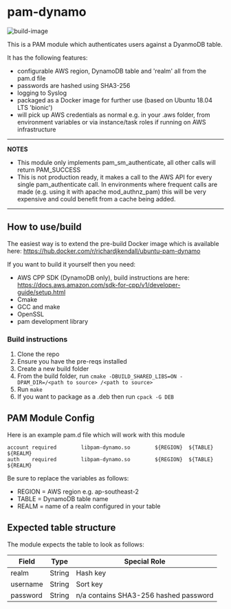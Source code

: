 # pam-dynamo

![build-image](https://github.com/richardjkendall/pam-dynamo/workflows/build-image/badge.svg)

This is a PAM module which authenticates users against a DyanmoDB table.

It has the following features:

* configurable AWS region, DynamoDB table and 'realm' all from the pam.d file
* passwords are hashed using SHA3-256
* logging to Syslog
* packaged as a Docker image for further use (based on Ubuntu 18.04 LTS 'bionic')
* will pick up AWS credentials as normal e.g. in your .aws folder, from environment variables or via instance/task roles if running on AWS infrastructure

---
**NOTES**
* This module only implements pam_sm_authenticate, all other calls will return PAM_SUCCESS
* This is not production ready, it makes a call to the AWS API for every single pam_authenticate call.  In environments where frequent calls are made (e.g. using it with apache mod_authnz_pam) this will be very expensive and could benefit from a cache being added.

---

## How to use/build
The easiest way is to extend the pre-build Docker image which is available here: https://hub.docker.com/r/richardjkendall/ubuntu-pam-dynamo

If you want to build it yourself then you need:

* AWS CPP SDK (DynamoDB only), build instructions are here: https://docs.aws.amazon.com/sdk-for-cpp/v1/developer-guide/setup.html
* Cmake
* GCC and make
* OpenSSL
* pam development library

### Build instructions

1. Clone the repo
2. Ensure you have the pre-reqs installed
3. Create a new build folder
4. From the build folder, run ``cmake -DBUILD_SHARED_LIBS=ON -DPAM_DIR=/<path to source> /<path to source>``
5. Run ``make``
6. If you want to package as a .deb then run ``cpack -G DEB``

## PAM Module Config
Here is an example pam.d file which will work with this module
```
account required        libpam-dynamo.so        ${REGION}  ${TABLE}  ${REALM}
auth    required        libpam-dynamo.so        ${REGION}  ${TABLE}  ${REALM}
```

Be sure to replace the variables as follows:

* REGION = AWS region e.g. ap-southeast-2
* TABLE = DynamoDB table name
* REALM = name of a realm configured in your table

## Expected table structure
The module expects the table to look as follows:

| Field | Type | Special Role |
|---|---|---|
|realm|String|Hash key|
|username|String|Sort key|
|password|String|n/a contains SHA3-256 hashed password|
